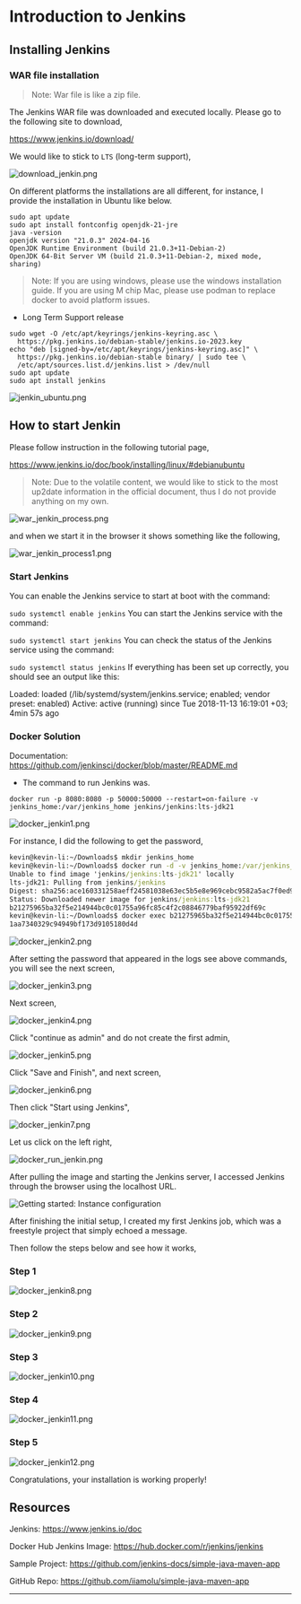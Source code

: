 # Introduction to Jenkins

## Installing Jenkins

### WAR file installation

>Note: War file is like a zip file.

The Jenkins WAR file was downloaded and executed locally. Please go to the following site to download,

https://www.jenkins.io/download/

We would like to stick to `LTS` (long-term support),

![download_jenkin.png](../../../../images/dev_ops/jenkin/download_jenkin.png)

On different platforms the installations are all different, for instance, I provide the installation in Ubuntu like below.

```
sudo apt update
sudo apt install fontconfig openjdk-21-jre
java -version
openjdk version "21.0.3" 2024-04-16
OpenJDK Runtime Environment (build 21.0.3+11-Debian-2)
OpenJDK 64-Bit Server VM (build 21.0.3+11-Debian-2, mixed mode, sharing)
```

>Note: If you are using windows, please use the windows installation guide.
> If you are using M chip Mac, please use podman to replace docker to avoid platform issues.
> 

* Long Term Support release

```commandline
sudo wget -O /etc/apt/keyrings/jenkins-keyring.asc \
  https://pkg.jenkins.io/debian-stable/jenkins.io-2023.key
echo "deb [signed-by=/etc/apt/keyrings/jenkins-keyring.asc]" \
  https://pkg.jenkins.io/debian-stable binary/ | sudo tee \
  /etc/apt/sources.list.d/jenkins.list > /dev/null
sudo apt update
sudo apt install jenkins
```

![jenkin_ubuntu.png](../../../../images/dev_ops/jenkin/jenkin_ubuntu.png)

## How to start Jenkin

Please follow instruction in the following tutorial page,

https://www.jenkins.io/doc/book/installing/linux/#debianubuntu

>Note: Due to the volatile content, we would like to stick to the most up2date information in the official document, 
> thus I do not provide anything on my own.

![war_jenkin_process.png](../../../../images/dev_ops/jenkin/war_jenkin_process.png)

and when we start it in the browser it shows something like the following,

![war_jenkin_process1.png](../../../../images/dev_ops/jenkin/war_jenkin_process1.png)

### Start Jenkins

You can enable the Jenkins service to start at boot with the command:

`sudo systemctl enable jenkins`
You can start the Jenkins service with the command:

`sudo systemctl start jenkins`
You can check the status of the Jenkins service using the command:

`sudo systemctl status jenkins`
If everything has been set up correctly, you should see an output like this:

Loaded: loaded (/lib/systemd/system/jenkins.service; enabled; vendor preset: enabled)
Active: active (running) since Tue 2018-11-13 16:19:01 +03; 4min 57s ago

### Docker Solution

Documentation: https://github.com/jenkinsci/docker/blob/master/README.md

* The command to run Jenkins was.

`docker run -p 8080:8080 -p 50000:50000 --restart=on-failure -v jenkins_home:/var/jenkins_home jenkins/jenkins:lts-jdk21`

![docker_jenkin1.png](../../../../images/dev_ops/jenkin/docker_jenkin1.png)

For instance, I did the following to get the password,

```cmd
kevin@kevin-li:~/Downloads$ mkdir jenkins_home
kevin@kevin-li:~/Downloads$ docker run -d -v jenkins_home:/var/jenkins_home -p 8080:8080 -p 50000:50000 --restart=on-failure jenkins/jenkins:lts-jdk21
Unable to find image 'jenkins/jenkins:lts-jdk21' locally
lts-jdk21: Pulling from jenkins/jenkins
Digest: sha256:ace160331258aeff24581038e63ec5b5e8e969cebc9582a5ac7f0ed9fd20043b
Status: Downloaded newer image for jenkins/jenkins:lts-jdk21
b21275965ba32f5e214944bc0c01755a96fc85c4f2c08846779baf95922df69c
kevin@kevin-li:~/Downloads$ docker exec b21275965ba32f5e214944bc0c01755a96fc85c4f2c08846779baf95922df69c cat /var/jenkins_home/secrets/initialAdminPassword
1aa7340329c94949bf173d9105180d4d
```

![docker_jenkin2.png](../../../../images/dev_ops/jenkin/docker_jenkin2.png)

After setting the password that appeared in the logs see above commands, you will see the next screen,

![docker_jenkin3.png](../../../../images/dev_ops/jenkin/docker_jenkin3.png)

Next screen,

![docker_jenkin4.png](../../../../images/dev_ops/jenkin/docker_jenkin4.png)

Click "continue as admin" and do not create the first admin, 

![docker_jenkin5.png](../../../../images/dev_ops/jenkin/docker_jenkin5.png)

Click "Save and Finish", and next screen,

![docker_jenkin6.png](../../../../images/dev_ops/jenkin/docker_jenkin6.png)

Then click "Start using Jenkins",

![docker_jenkin7.png](../../../../images/dev_ops/jenkin/docker_jenkin7.png)

Let us click on the left right,

![docker_run_jenkin.png](../../../../images/dev_ops/jenkin/docker_run_jenkin.png)

After pulling the image and starting the Jenkins server, I accessed Jenkins through the browser using the localhost URL.

![Getting started: Instance configuration](https://miro.medium.com/v2/resize:fit:1100/format:webp/0*fEjtkre6udi1mYIa)

After finishing the initial setup, I created my first Jenkins job, which was a freestyle project that simply echoed a message.

Then follow the steps below and see how it works,

### Step 1
![docker_jenkin8.png](docker_jenkin8.png)

### Step 2
![docker_jenkin9.png](docker_jenkin9.png)

### Step 3
![docker_jenkin10.png](docker_jenkin10.png)

### Step 4
![docker_jenkin11.png](docker_jenkin11.png)

### Step 5
![docker_jenkin12.png](docker_jenkin12.png)

Congratulations, your installation is working properly!

## Resources

Jenkins: <https://www.jenkins.io/doc>

Docker Hub Jenkins Image: <https://hub.docker.com/r/jenkins/jenkins>

Sample Project: <https://github.com/jenkins-docs/simple-java-maven-app>

GitHub Repo: <https://github.com/iiamolu/simple-java-maven-app>

---